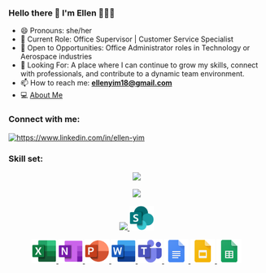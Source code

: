 ### Hello there 👋 I'm Ellen 👩🏻‍💻

- 😄 Pronouns: she/her <br> 
- 🔹 Current Role: Office Supervisor | Customer Service Specialist <br> 
- 🔹 Open to Opportunities: Office Administrator roles in Technology or Aerospace industries <br> 
- 🔹 Looking For: A place where I can continue to grow my skills, connect with professionals, and contribute to a dynamic team environment.  <br> 
- 📫 How to reach me: <b>ellenyim18@gmail.com</b> <br>
- 💻 [About Me](https://ellenyim8.github.io/ellenyim.github.io/)


<!----- 
<h3 align="left">Project Reports </h3>

[Movies Forecast](https://github.com/user-attachments/files/16114186/CS105.Final.Project.Report.pdf)

[Hotel Chain Database](https://github.com/user-attachments/files/16114194/CS.166.project.report.pdf)

[Star Trail](https://github.com/user-attachments/files/16114205/CS179N_Report.pdf)
----> 

<h3 align="left">Connect with me:</h3>
<p align="left">
<a href="https://linkedin.com/in/ellen-yim" target="blank"><img align="center" src="https://raw.githubusercontent.com/rahuldkjain/github-profile-readme-generator/master/src/images/icons/Social/linked-in-alt.svg" alt="https://www.linkedin.com/in/ellen-yim" height="30" width="40" /></a>
  
</p>

<h3 align="left">Skill set:</h3>

<p align="center">
  <a href="https://skillicons.dev">
    <img src="https://skillicons.dev/icons?i=git,github,c,vim,bash,cmake,cpp,linux,vscode,visualstudio" />
  </a>
</p>

<p align="center">
  <a href="https://skillicons.dev">
    <img src="https://skillicons.dev/icons?i=py,pycharm,sklearn,pytorch,tensorflow,replit,regex,qt,powershell,postgres" />
  </a>
</p>

<p align="center">
  <a href="https://skillicons.dev">
    <img src="https://skillicons.dev/icons?i=latex,linkedin,discord,html,css,figma,illustrator,photoshop,anaconda" />
    <img src="/src/sharepoint.svg" width="48" height="48"/>
  </a>
</p>


<p align="center">
  <a href="">
    <img src="/src/excel.svg" width="48" height="48"/>
    <img src="/src/onenote.svg" width="48" height="48"/>
    <img src="/src/powerpoint.svg" width="48" height="48"/>
    <img src="/src/word.svg" width="48" height="48"/>
    <img src="/src/teams.svg" width="48" height="48"/>
    <img src="/src/docs_48dp.png" width="48" height="48"/>
    <img src="/src/slides_48dp.png" width="48" height="48"/>
    <img src="/src/sheets_48dp.png" width="48" height="48"/>
<!--     <img src="/src/forms_48dp.png" width="48" height="48"/> ---> 
  </a>  
</p> 


<!--
**ellenyim8/ellenyim8** is a ✨ _special_ ✨ repository because its `README.md` (this file) appears on your GitHub profile.
Here are some ideas to get you started:
- 🔭 I’m currently working on ...
- 🌱 I’m currently learning ...
- 👯 I’m looking to collaborate on ...
- 🤔 I’m looking for help with ...
- 💬 Ask me about ...
- 📫 How to reach me: ...
- 😄 Pronouns: ...
- ⚡ Fun fact: ...
-->

